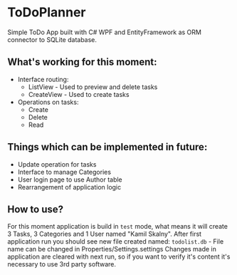 # ToDoPlanner
Simple ToDo App built with C# WPF and EntityFramework as ORM connector to SQLite database.

## What's working for this moment:
 - Interface routing:
    - ListView - Used to preview and delete tasks
    - CreateView - Used to create tasks
 - Operations on tasks:
    - Create
    - Delete
    - Read

## Things which can be implemented in future:
  - Update operation for tasks
  - Interface to manage Categories
  - User login page to use Author table
  - Rearrangement of application logic


## How to use?
For this moment application is build in `test` mode, what means it will create 3 Tasks, 3 Categories and 1 User named "Kamil Skalny".
After first application run you should see new file created named: `todolist.db` - File name can be changed in Properties/Settings.settings
Changes made in application are cleared with next run, so if you want to verify it's content it's necessary to use 3rd party software.



